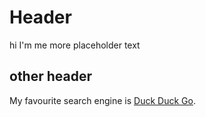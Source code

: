 <h1>Header</h1>
<p>hi I'm me
more placeholder text</p>
<h2>other header</h2>
<p>My favourite search engine is <a href="https://duckduckgo.com">Duck Duck Go</a>.</p>
